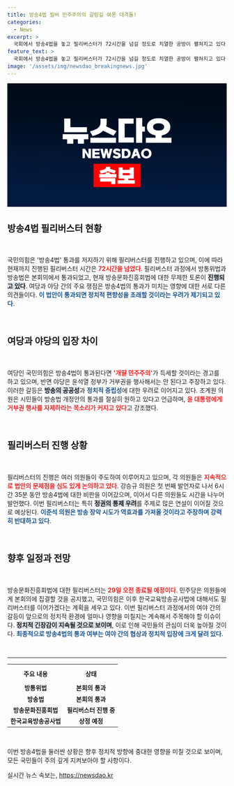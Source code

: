```yaml
---
title: 방송4법 필버 민주주의의 갈림길 여론 대격돌!
categories:
  - News
excerpt: >
  국회에서 방송4법을 놓고 필리버스터가 72시간을 넘길 정도로 치열한 공방이 펼쳐지고 있다. 여당은 이를 저지하기 위해 전력을 다하고 있으며, 다가오는 29일 오전에는 중요한 결정이 내려질 예정이다. 이 tumultuous한 상황에서 정치권의 운명이 갈릴 판이다!
feature_text: >
  국회에서 방송4법을 놓고 필리버스터가 72시간을 넘길 정도로 치열한 공방이 펼쳐지고 있다. 여당은 이를 저지하기 위해 전력을 다하고 있으며, 다가오는 29일 오전에는 중요한 결정이 내려질 예정이다. 이 tumultuous한 상황에서 정치권의 운명이 갈릴 판이다!
image: '/assets/img/newsdao_breakingnews.jpg'
---
```


<p><img src="/assets/img/newsdao_breakingnews.jpg" alt="ontimetimes 속보" /></p>

<h2 data-ke-size="size26">방송4법 필리버스터 현황</h2>

<p data-ke-size="size16">&nbsp;</p>

<p>국민의힘은 '방송4법' 통과를 저지하기 위해 필리버스터를 진행하고 있으며, 이에 따라 현재까지 진행된 필리버스터 시간은 <b><span style="color: #ee2323;">72시간을 넘었다</span></b>. 필리버스터 과정에서 방통위법과 방송법은 본회의에서 통과되었고, 현재 방송문화진흥회법에 대한 무제한 토론이 <b><span style="background-color: #21538527;">진행되고 있다</span></b>. 여당과 야당 간의 주요 쟁점은 방송4법의 통과가 미치는 영향에 대한 서로 다른 의견들이다. <b><span style="color: #1a5490;">이 법안이 통과되면 정치적 편향성을 초래할 것이라는 우려가 제기되고 있다</span></b>. </p>

<p data-ke-size="size16">&nbsp;</p>

<h2 data-ke-size="size26">여당과 야당의 입장 차이</h2>

<p data-ke-size="size16">&nbsp;</p>

<p>여당인 국민의힘은 방송4법이 통과된다면 <b><span style="color: #ee2323;">'개딸 민주주의'</span></b>가 득세할 것이라는 경고를 하고 있으며, 반면 야당은 윤석열 정부가 거부권을 행사해서는 안 된다고 주장하고 있다. 이러한 갈등은 <b><span style="background-color: #21538527;">방송의 공공성</span></b>과 <b><span style="color: #1a5490;">정치적 중립성</span></b>에 대한 우려로 이어지고 있다. 조계원 의원은 시민들이 방송법 개정안의 통과를 절실히 원하고 있다고 언급하며, <b><span style="color: #ee2323;">윤 대통령에게 거부권 행사를 자제하라는 목소리가 커지고 있다</span></b>고 강조했다.</p>

<p data-ke-size="size16">&nbsp;</p>

<h2 data-ke-size="size26">필리버스터 진행 상황</h2>

<p data-ke-size="size16">&nbsp;</p>

<p>필리버스터의 진행은 여러 의원들이 주도하여 이루어지고 있으며, 각 의원들은 <b><span style="color: #ee2323;">지속적으로 법안의 문제점을 심도 있게 논의하고 있다</span></b>. 강승규 의원은 첫 번째 발언자로 나서 6시간 35분 동안 방송4법에 대한 비판을 이어갔으며, 이어서 다른 의원들도 시간을 나누어 발언했다. 이번 필리버스터는 특히 <b><span style="background-color: #21538527;">정권의 통제 우려</span></b>를 주제로 많은 연설이 이어질 것으로 예상된다. <b><span style="color: #1a5490;">이준석 의원은 방송 장악 시도가 역효과를 가져올 것이라고 주장하며 강력히 반대하고 있다</span></b>.</p>

<p data-ke-size="size16">&nbsp;</p>

<h2 data-ke-size="size26">향후 일정과 전망</h2>

<p data-ke-size="size16">&nbsp;</p>

<p>방송문화진흥회법에 대한 필리버스터는 <b><span style="color: #ee2323;">29일 오전 종료될 예정이다</span></b>. 민주당은 의원들에게 본회의에 집결할 것을 공지했고, 국민의힘은 이후 한국교육방송공사법에 대해서도 필리버스터를 이어가겠다는 계획을 세우고 있다. 이번 필리버스터 과정에서의 여야 간의 갈등이 앞으로의 정치적 환경에 얼마나 영향을 미칠지는 계속해서 주목해야 할 이슈이다. <b><span style="background-color: #21538527;">정치적 긴장감이 지속될 것으로 보이며</span></b>, 이로 인해 국민들의 관심이 더욱 높아질 것이다. <b><span style="color: #1a5490;">최종적으로 방송4법의 통과 여부는 여야 간의 협상과 정치적 입장에 크게 달려 있다</span></b>.</p>

<p data-ke-size="size16">&nbsp;</p>

<hr/>

<table style="width: 100%; margin: 0 auto; border-collapse: collapse;">
    <tr>
        <th style="text-align: center; height: 35px;"><b>주요 내용</b></th>
        <th style="text-align: center; height: 35px;"><b>상태</b></th>
    </tr>
    <tr>
        <td style="text-align: center; height: 17px;"><b>방통위법</b></td>
        <td style="text-align: center; height: 17px;"><b>본회의 통과</b></td>
    </tr>
    <tr>
        <td style="text-align: center; height: 17px;"><b>방송법</b></td>
        <td style="text-align: center; height: 17px;"><b>본회의 통과</b></td>
    </tr>
    <tr>
        <td style="text-align: center; height: 17px;"><b>방송문화진흥회법</b></td>
        <td style="text-align: center; height: 17px;"><b>필리버스터 진행 중</b></td>
    </tr>
    <tr>
        <td style="text-align: center; height: 17px;"><b>한국교육방송공사법</b></td>
        <td style="text-align: center; height: 17px;"><b>상정 예정</b></td>
    </tr>
</table> 

<p data-ke-size="size16">&nbsp;</p>

<p>이번 방송4법을 둘러싼 상황은 향후 정치적 방향에 중대한 영향을 미칠 것으로 보이며, 모든 국민들이 주의 깊게 지켜보아야 할 사항이다.</p>
실시간 뉴스 속보는, <a href="https://newsdao.kr" rel="dofollow">https://newsdao.kr</a>


